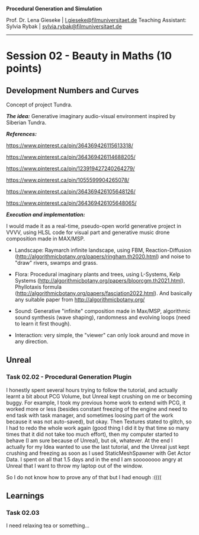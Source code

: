 **Procedural Generation and Simulation**

Prof. Dr. Lena Gieseke | l.gieseke@filmuniversitaet.de
Teaching Assistant: Sylvia Rybak | sylvia.rybak@filmuniversitaet.de

------

# Session 02 - Beauty in Maths (10 points)

## Development Numbers and Curves

Concept of project Tundra.

***The idea:*** Generative imaginary audio-visual environment  inspired by Siberian Tundra.

***References:*** 

https://www.pinterest.ca/pin/364369426115613318/

https://www.pinterest.ca/pin/364369426114688205/

https://www.pinterest.ca/pin/123919427240264279/

https://www.pinterest.ca/pin/1055599904265078/

https://www.pinterest.ca/pin/364369426105648126/

https://www.pinterest.ca/pin/364369426105648065/

***Execution and implementation:*** 

I would made it as a real-time, pseudo-open world generative project in VVVV, using HLSL code for visual part and generative music drone composition made in MAX/MSP. 

- Landscape: Raymarch infinite landscape, using FBM, Reaction-Diffusion (http://algorithmicbotany.org/papers/ringham.th2020.html) and noise to "draw" rivers, swamps and grass.

- Flora: Procedural imaginary plants and trees, using L-Systems, Kelp Systems (http://algorithmicbotany.org/papers/bloorcgm.th2021.html),  Phyllotaxis formula (http://algorithmicbotany.org/papers/fasciation2022.html). And basically any suitable paper from http://algorithmicbotany.org/

- Sound: Generative "infinite" composition made in Max/MSP, algorithmic sound synthesis (wave shaping),  randomness and evolving loops (need to learn it first though).
- Interaction: very simple, the "viewer" can only look around and move in any direction.





## Unreal

### Task 02.02 - Procedural Generation Plugin

I honestly spent several hours trying to follow the tutorial, and actually learnt a bit about PCG Volume, but Unreal kept crushing on me or becoming buggy. For example, I took my previous home work to extend with PCG, it worked more or less (besides constant freezing of the engine and need to end task with task manager, and sometimes loosing part of the work because it was not auto-saved), but okay. Then Textures stated to glitch, so I had to redo the whole work again (good thing I did it by that time so many times that it did not take too much effort), then my computer started to behave (I am sure because of Unreal), but ok, whatever. At the end I actually for my Idea wanted to use the last tutorial, and the Unreal just kept crushing and freezing as soon as I used StaticMeshSpawner with Get Actor Data. I spent on all that 1.5 days and in the end I am soooooooo angry at Unreal that I want to throw my laptop out of the window. 

So I do not know how to prove any of that but I had enough :((((

## Learnings

### Task 02.03

I need relaxing tea or something...